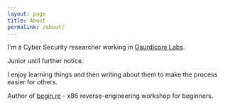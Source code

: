 ```yaml
---
layout: page
title: About
permalink: /about/
---
```


I'm a Cyber Security researcher working in [Gaurdicore Labs](https://www.guardicore.com/labs/).  

Junior until further notice.  

I enjoy learning things and then writing about them to make the process easier for others.  
  
Author of [begin.re](https://begin.re) - x86 reverse-engineering workshop for beginners.
